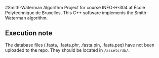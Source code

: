 
#Smith-Waterman Algorithm
Project for course INFO-H-304 at École Polytechnique de Bruxelles. This C++ software implements the Smith-Waterman algorithm.

## Execution note
The database files (.fasta, .fasta.phr, .fasta.pin, .fasta.psq) have not been uploaded to the repo. They should be located in `/assets/db/`.
